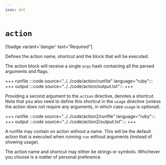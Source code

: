 ```yaml
---
icon: dot
---
```


# `action`

[!badge variant='danger' text="Required"]

Defines the action name, shortcut and the block that will be executed.

The action block will receive a single `args` hash containing all the parsed
arguments and flags.

+++ runfile
:::code source="../../code/action/runfile" language="ruby":::
+++ output
:::code source="../../code/action/output.txt":::
+++

Providing a second argument to the `action` directive, denotes a shortcut.
Note that you also need to define this shortcut in the `usage` directive
(unless the action does not require any arguments, in which case `usage` is
optional).

+++ runfile
:::code source="../../code/action2/runfile" language="ruby":::
+++ output
:::code source="../../code/action2/output.txt":::
+++

A runfile may contain on action without a name. This will be the default action
that is executed when running `run` without arguments (instead of showing
usage).

The action name and shortcut may either be strings or symbols. Whichever you
choose is a matter of personal preference.